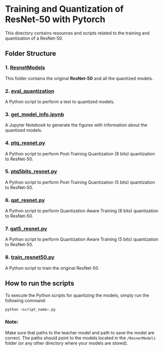 # Training and Quantization of ResNet-50 with Pytorch

This directory contains resources and scripts related to the training and quantization of a ResNet-50.

## Folder Structure

### 1. **[ResnetModels](./ResnetModels)**
This folder contains the original **ResNet-50** and all the quantized models. 

### 2. **[eval_quantization](./eval_quantization.py)**
A Python script to perform a test to quantized models.

### 3. **[get_model_info.ipynb](./get_model_info.ipynb)**
A Jupyter Notebook to generate the figures with information about the quantized models.

### 4. **[ptq_resnet.py](./ptq_resnet.py)**
A Python script to perform Post-Training Quantization (8 bits) quantization to ResNet-50.

### 5. **[ptq5bits_resnet.py](./ptq5bits_resnet.py)**
A Python script to perform Post-Training Quantization (5 bits) quantization to ResNet-50.

### 6. **[qat_resnet.py](./qat_resnet.py)**
A Python script to perform Quantization Aware Training (8 bits) quantization to ResNet-50.

### 7. **[qat5_resnet.py](./qat5_resnet.py)**
A Python script to perform Quantization Aware Training (5 bits) quantization to ResNet-50.

### 8. **[train_resnet50.py](./train_resnet50.py)**
A Python script to train the original ResNet-50.

## How to run the scripts

To execute the Python scripts for quantizing the models, simply run the following command:

```bash
python <script_name>.py
```

### Note:
Make sure that paths to the teacher model and path to save the model are correct. The paths should point to the models located in the `/ResnetModels` folder (or any other directory where your models are stored).